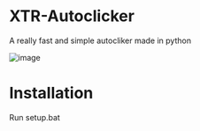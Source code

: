 # XTR-Autoclicker
A really fast and simple autocliker made in python

![image](https://user-images.githubusercontent.com/128914405/227898509-18581d55-fff8-4d48-9cf2-621ee6c28746.png)


# Installation
Run setup.bat
